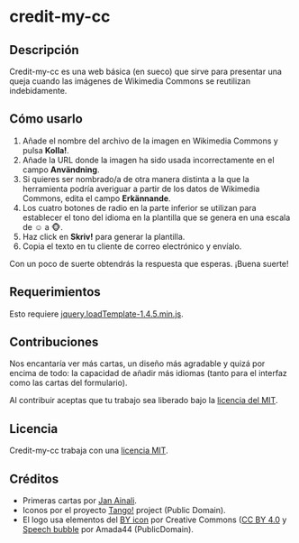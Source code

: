 credit-my-cc
============

## Descripción
Credit-my-cc es una web básica (en sueco) que sirve para presentar una queja cuando las imágenes de Wikimedia Commons se reutilizan indebidamente.

## Cómo usarlo
1. Añade el nombre del archivo de la imagen en Wikimedia Commons y pulsa **Kolla!**.
2. Añade la URL donde la imagen ha sido usada incorrectamente en el campo **Användning**.
3. Si quieres ser nombrado/a de otra manera distinta a la que la herramienta podría averiguar a partir de los datos de Wikimedia Commons, edita el campo **Erkännande**.
4. Los cuatro botones de radio en la parte inferior se utilizan para establecer el tono del idioma en la plantilla que se genera en una escala de ☺️ a 🐵.
5. Haz click en **Skriv!** para generar la plantilla.
6. Copia el texto en tu cliente de correo electrónico y envíalo.

Con un poco de suerte obtendrás la respuesta que esperas. ¡Buena suerte!

## Requerimientos
Esto requiere [jquery.loadTemplate-1.4.5.min.js](https://github.com/codepb/jquery-template).

## Contribuciones
Nos encantaría ver más cartas, un diseño más agradable y quizá por encima de todo: la capacidad de añadir más idiomas (tanto para el interfaz como las cartas del formulario).

Al contribuir aceptas que tu trabajo sea liberado bajo la [licencia del MIT](LICENSE).

## Licencia
Credit-my-cc trabaja con una [licencia MIT](LICENSE).

## Créditos
* Primeras cartas por [Jan Ainali](https://github.com/ainali).
* Iconos por el proyecto [Tango!](http://tango.freedesktop.org/) project (Public Domain).
* El logo usa elementos del [BY icon](https://creativecommons.org/about/downloads#Icons) por Creative Commons ([CC BY 4.0](https://creativecommons.org/licenses/by/4.0/) y [Speech bubble](https://commons.wikimedia.org/wiki/File:Speech_bubble.svg) por Amada44 (PublicDomain).
